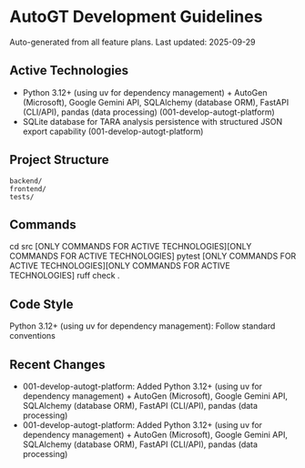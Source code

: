 # AutoGT Development Guidelines

Auto-generated from all feature plans. Last updated: 2025-09-29

## Active Technologies
- Python 3.12+ (using uv for dependency management) + AutoGen (Microsoft), Google Gemini API, SQLAlchemy (database ORM), FastAPI (CLI/API), pandas (data processing) (001-develop-autogt-platform)
- SQLite database for TARA analysis persistence with structured JSON export capability (001-develop-autogt-platform)

## Project Structure
```
backend/
frontend/
tests/
```

## Commands
cd src [ONLY COMMANDS FOR ACTIVE TECHNOLOGIES][ONLY COMMANDS FOR ACTIVE TECHNOLOGIES] pytest [ONLY COMMANDS FOR ACTIVE TECHNOLOGIES][ONLY COMMANDS FOR ACTIVE TECHNOLOGIES] ruff check .

## Code Style
Python 3.12+ (using uv for dependency management): Follow standard conventions

## Recent Changes
- 001-develop-autogt-platform: Added Python 3.12+ (using uv for dependency management) + AutoGen (Microsoft), Google Gemini API, SQLAlchemy (database ORM), FastAPI (CLI/API), pandas (data processing)
- 001-develop-autogt-platform: Added Python 3.12+ (using uv for dependency management) + AutoGen (Microsoft), Google Gemini API, SQLAlchemy (database ORM), FastAPI (CLI/API), pandas (data processing)

<!-- MANUAL ADDITIONS START -->
<!-- MANUAL ADDITIONS END -->
